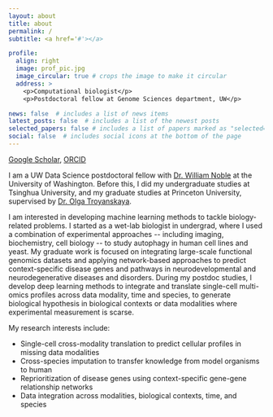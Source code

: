 ```yaml
---
layout: about
title: about
permalink: /
subtitle: <a href='#'></a>

profile:
  align: right
  image: prof_pic.jpg
  image_circular: true # crops the image to make it circular
  address: >
    <p>Computational biologist</p>
    <p>Postdoctoral fellow at Genome Sciences department, UW</p>

news: false  # includes a list of news items
latest_posts: false  # includes a list of the newest posts
selected_papers: false # includes a list of papers marked as "selected={true}"
social: false  # includes social icons at the bottom of the page
---
```


[Google Scholar](https://scholar.google.com/citations?user=mnTncLgAAAAJ&hl=en/), 
[ORCID](https://orcid.org/0000-0002-7630-1251)

I am a UW Data Science postdoctoral fellow with [Dr. William Noble](https://noble.gs.washington.edu/~wnoble/) at the University of Washington. 
Before this, I did my undergraduate studies at Tsinghua University, and my graduate studies at Princeton University, supervised by [Dr. Olga Troyanskaya](https://function.princeton.edu/).

I am interested in developing machine learning methods to tackle biology-related problems. 
I started as a wet-lab biologist in undergrad, where I used a combination of experimental approaches -- including imaging, biochemistry, cell biology -- to study autophagy in human cell lines and yeast.
My graduate work is focused on integrating large-scale functional genomics datasets and applying network-based approaches to predict context-specific disease genes and pathways in neurodevelopmental and neurodegenerative diseases and disorders.
During my postdoc studies, I develop deep learning methods to integrate and translate single-cell multi-omics profiles across data modality, time and species, to generate biological hypothesis in biological contexts or data modalities where experimental measurement is scarse.

My research interests include:
* Single-cell cross-modality translation to predict cellular profiles in missing data modalities
* Cross-species imputation to transfer knowledge from model organisms to human
* Reprioritization of disease genes using context-specific gene-gene relationship networks
* Data integration across modalities, biological contexts, time, and species
